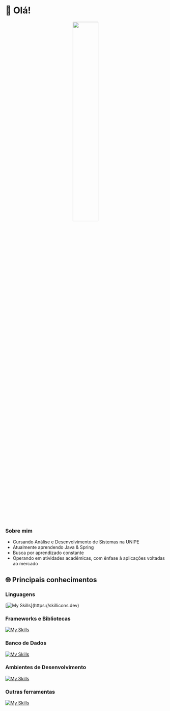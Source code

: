 # 👋 Olá!

<div align="center" class='container'>
  <img style="height: auto; width: 40%;" class="img" src="https://github-readme-stats.vercel.app/api/top-langs/?username=isaacrrs&theme=blue-green&langs_count=8&layout=compact" /></div>
</div>


### Sobre mim

- Cursando Análise e Desenvolvimento de Sistemas na UNIPE
- Atualmente aprendendo Java & Spring
- Busca por aprendizado constante 
- Operando em atividades acadêmicas, com ênfase à aplicações voltadas ao mercado
  

## 🌐 Principais conhecimentos

### Linguagens 

[![My Skills](https://skillicons.dev/icons?i=c,cpp,py,js,php,typescript,)](https://skillicons.dev)

### Frameworks e Bibliotecas

[![My Skills](https://skillicons.dev/icons?i=react,django,laravel,next,angular)](https://skillicons.dev)

### Banco de Dados

[![My Skills](https://skillicons.dev/icons?i=mysql,postgres)](https://skillicons.dev)

### Ambientes de Desenvolvimento

[![My Skills](https://skillicons.dev/icons?i=vscode,idea,arduino,pycharm)](https://skillicons.dev)

### Outras ferramentas

[![My Skills](https://skillicons.dev/icons?i=git,github,gitlab,nodejs,figma,tailwind,firebase,docker )](https://skillicons.dev)

